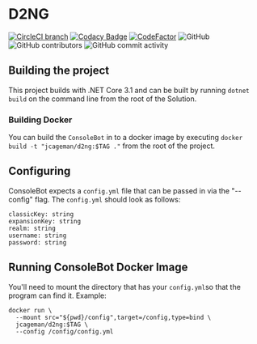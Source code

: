 # D2NG
[![CircleCI branch](https://img.shields.io/circleci/project/github/jcageman/D2NG/master.svg)](https://circleci.com/gh/jcageman/D2NG/tree/master)
[![Codacy Badge](https://api.codacy.com/project/badge/Grade/0b90f6cdc4b0445296de25748e066738)](https://www.codacy.com?utm_source=github.com&amp;utm_medium=referral&amp;utm_content=jcageman/D2NG&amp;utm_campaign=Badge_Grade)
[![CodeFactor](https://www.codefactor.io/repository/github/jcageman/d2ng/badge)](https://www.codefactor.io/repository/github/jcageman/d2ng)
![GitHub](https://img.shields.io/github/license/jcageman/D2NG.svg)
![GitHub contributors](https://img.shields.io/github/contributors/jcageman/D2NG.svg)
![GitHub commit activity](https://img.shields.io/github/commit-activity/m/jcageman/D2NG.svg)

## Building the project
This project builds with .NET Core 3.1 and can be built by running `dotnet build` on the command line from the root of the Solution.

### Building Docker
You can build the `ConsoleBot` in to a docker image by executing `docker build -t "jcageman/d2ng:$TAG ."` from the root of the project.

## Configuring
ConsoleBot expects a `config.yml` file that can be passed in via the "--config" flag. The `config.yml` should look as follows:
```
classicKey: string
expansionKey: string
realm: string
username: string
password: string
```

## Running ConsoleBot Docker Image
You'll need to mount the directory that has your `config.yml`so that the program can find it. Example: 
```
docker run \
  --mount src="${pwd}/config",target=/config,type=bind \
  jcageman/d2ng:$TAG \
  --config /config/config.yml
```
